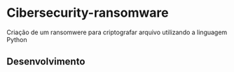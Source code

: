 # Cibersecurity-ransomware
Criação de um ransomwere para criptografar arquivo utilizando a linguagem Python

## Desenvolvimento

